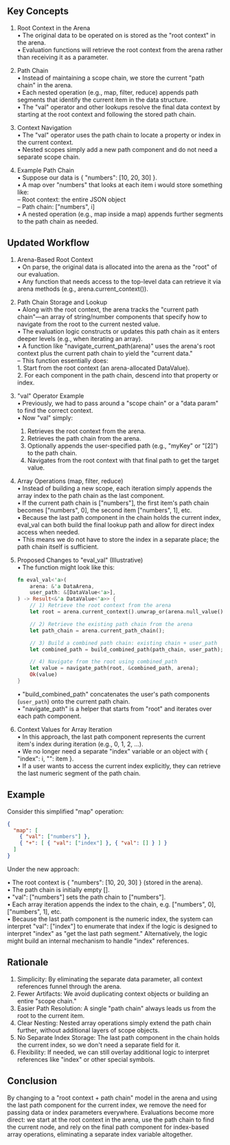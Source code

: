 ## Key Concepts

1. Root Context in the Arena  
   • The original data to be operated on is stored as the "root context" in the arena.  
   • Evaluation functions will retrieve the root context from the arena rather than receiving it as a parameter.

2. Path Chain  
   • Instead of maintaining a scope chain, we store the current "path chain" in the arena.  
   • Each nested operation (e.g., map, filter, reduce) appends path segments that identify the current item in the data structure.  
   • The "val" operator and other lookups resolve the final data context by starting at the root context and following the stored path chain.

3. Context Navigation  
   • The "val" operator uses the path chain to locate a property or index in the current context.  
   • Nested scopes simply add a new path component and do not need a separate scope chain.

4. Example Path Chain  
   • Suppose our data is { "numbers": [10, 20, 30] }.  
   • A map over "numbers" that looks at each item i would store something like:  
     – Root context: the entire JSON object  
     – Path chain: ["numbers", i]  
   • A nested operation (e.g., map inside a map) appends further segments to the path chain as needed.

## Updated Workflow

1. Arena-Based Root Context  
   • On parse, the original data is allocated into the arena as the "root" of our evaluation.  
   • Any function that needs access to the top-level data can retrieve it via arena methods (e.g., arena.current_context()).

2. Path Chain Storage and Lookup  
   • Along with the root context, the arena tracks the "current path chain"—an array of string/number components that specify how to navigate from the root to the current nested value.  
   • The evaluation logic constructs or updates this path chain as it enters deeper levels (e.g., when iterating an array).  
   • A function like "navigate_current_path(arena)" uses the arena's root context plus the current path chain to yield the "current data."  
     – This function essentially does:  
       1. Start from the root context (an arena-allocated DataValue).  
       2. For each component in the path chain, descend into that property or index.

3. "val" Operator Example  
   • Previously, we had to pass around a "scope chain" or a "data param" to find the correct context.  
   • Now "val" simply:  
     1. Retrieves the root context from the arena.  
     2. Retrieves the path chain from the arena.  
     3. Optionally appends the user-specified path (e.g., "myKey" or "[2]") to the path chain.  
     4. Navigates from the root context with that final path to get the target value.

4. Array Operations (map, filter, reduce)  
   • Instead of building a new scope, each iteration simply appends the array index to the path chain as the last component.  
   • If the current path chain is ["numbers"], the first item's path chain becomes ["numbers", 0], the second item ["numbers", 1], etc.  
   • Because the last path component in the chain holds the current index, eval_val can both build the final lookup path and allow for direct index access when needed.  
   • This means we do not have to store the index in a separate place; the path chain itself is sufficient.

5. Proposed Changes to "eval_val" (Illustrative)  
   • The function might look like this:

   ```rust
   fn eval_val<'a>(
       arena: &'a DataArena,
       user_path: &[DataValue<'a>],
   ) -> Result<&'a DataValue<'a>> {
       // 1) Retrieve the root context from the arena
       let root = arena.current_context().unwrap_or(arena.null_value());

       // 2) Retrieve the existing path chain from the arena
       let path_chain = arena.current_path_chain();

       // 3) Build a combined path chain: existing chain + user_path
       let combined_path = build_combined_path(path_chain, user_path);

       // 4) Navigate from the root using combined_path
       let value = navigate_path(root, &combined_path, arena);
       Ok(value)
   }
   ```

   • "build_combined_path" concatenates the user's path components (`user_path`) onto the current path chain.  
   • "navigate_path" is a helper that starts from "root" and iterates over each path component.

6. Context Values for Array Iteration  
   • In this approach, the last path component represents the current item's index during iteration (e.g., 0, 1, 2, ...).  
   • We no longer need a separate "index" variable or an object with { "index": i, "": item }.  
   • If a user wants to access the current index explicitly, they can retrieve the last numeric segment of the path chain.

## Example

Consider this simplified "map" operation:

```json
{
  "map": [
    { "val": ["numbers"] },
    { "+": [ { "val": ["index"] }, { "val": [] } ] }
  ]
}
```

Under the new approach:

• The root context is { "numbers": [10, 20, 30] } (stored in the arena).  
• The path chain is initially empty [].  
• "val": ["numbers"] sets the path chain to ["numbers"].  
• Each array iteration appends the index to the chain, e.g. ["numbers", 0], ["numbers", 1], etc.  
• Because the last path component is the numeric index, the system can interpret "val": ["index"] to enumerate that index if the logic is designed to interpret "index" as "get the last path segment." Alternatively, the logic might build an internal mechanism to handle "index" references.

## Rationale

1. Simplicity: By eliminating the separate data parameter, all context references funnel through the arena.  
2. Fewer Artifacts: We avoid duplicating context objects or building an entire "scope chain."  
3. Easier Path Resolution: A single "path chain" always leads us from the root to the current item.  
4. Clear Nesting: Nested array operations simply extend the path chain further, without additional layers of scope objects.  
5. No Separate Index Storage: The last path component in the chain holds the current index, so we don't need a separate field for it.  
6. Flexibility: If needed, we can still overlay additional logic to interpret references like "index" or other special symbols.

## Conclusion

By changing to a "root context + path chain" model in the arena and using the last path component for the current index, we remove the need for passing data or index parameters everywhere. Evaluations become more direct: we start at the root context in the arena, use the path chain to find the current node, and rely on the final path component for index-based array operations, eliminating a separate index variable altogether.